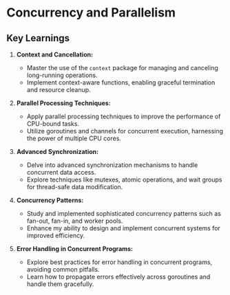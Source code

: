 # Concurrency and Parallelism

## Key Learnings

1. **Context and Cancellation:**
   - Master the use of the `context` package for managing and canceling long-running operations.
   - Implement context-aware functions, enabling graceful termination and resource cleanup.

2. **Parallel Processing Techniques:**
   - Apply parallel processing techniques to improve the performance of CPU-bound tasks.
   - Utilize goroutines and channels for concurrent execution, harnessing the power of multiple CPU cores.

3. **Advanced Synchronization:**
   - Delve into advanced synchronization mechanisms to handle concurrent data access.
   - Explore techniques like mutexes, atomic operations, and wait groups for thread-safe data modification.

4. **Concurrency Patterns:**
   - Study and implemented sophisticated concurrency patterns such as fan-out, fan-in, and worker pools.
   - Enhance my ability to design and implement concurrent systems for improved efficiency.

5. **Error Handling in Concurrent Programs:**
   - Explore best practices for error handling in concurrent programs, avoiding common pitfalls.
   - Learn how to propagate errors effectively across goroutines and handle them gracefully.
